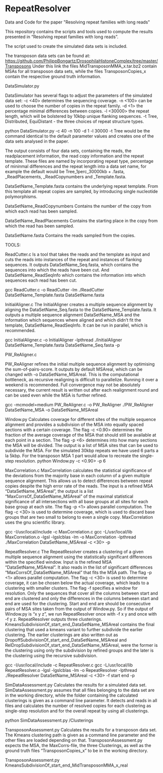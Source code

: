 # RepeatResolver
Data and Code for the paper "Resolving repeat families with long reads"

This repository contains the scripts and tools used to compute the results presented in “Resolving repeat families with long reads”. 

The script used to create the simulated data sets is included. 

The transposon data sets can be found at: https://github.com/PhilippBongartz/DrosophilaHistoneComplex/tree/master/Transposons
Under this link the files MidTransposonMMA_x.tar.bz2 contain MSAs for all transposon data sets, while the files TransposonCopies_x contain the respective ground truth information. 




DataSimulator.py 

DataSimulator has several flags to adjust the parameters of the simulated data set:
-c <40>      determines the sequencing coverage.
-n <100>     can be used to choose the number of copies in the repeat family.
-d <1>       the percentage minimal differences between copies.
-l <30000>   the repeat length, which will be bolstered by 10kbp unique flanking sequences.
-t <Tree>    Tree, Distributed, EquiDistant - the three choices of repeat structure types.

python DataSimulator.py -c 40 -n 100 -d 1 -l 30000 -t Tree
would be the command identical to the default parameter values and creates one of the data sets analysed in the paper.

The output consists of four data sets, containing the reads, the readplacement information, the read copy information and the repeat template. These files are named by incorporating repeat type, percentage of mininmal differences and the repeat length into a data set name, for example the default would be Tree_1perc_30000kb + .fasta, _ReadPlacements, _ReadCopynumbers and _Template.fasta. 

DataSetName_Template.fasta
contains the underlying repeat template. From this template all repeat copies are sampled, by introducing single nucleotide polymorphisms.

DataSetName_ReadCopynumbers
Contains the number of the copy from which each read has been sampled.

DataSetName_ReadPlacements
Contains the starting place in the copy from which the read has been sampled.

DataSetName.fasta
Contains the reads sampled from the copies.




TOOLS:

ReadCutter.c
Is a tool that takes the reads and the template as input and cuts the reads into instances of the repeat and instances of flanking sequences. It outputs DataSetName_Seq.fasta, which contains the sequences into which the reads have been cut. And DataSetName_ReadSeqInfo which contains the information into which sequences each read has been cut.

gcc ReadCutter.c -o ReadCutter -lm
./ReadCutter DataSetName_Template.fasta DataSetName.fasta




InitialAligner.c
The InitialAligner creates a multiple sequence alignment by aligning the DataSetName_Seq.fasta to the DataSetName_Template.fasta. It outputs a multiple sequence alignment DataSetName_MSA and the information which sequences where aligned and which didn’t fit the template, DataSetName_ReadSeqInfo. It can be run in parallel, which is recommended. 

gcc InitialAligner.c -o InitialAligner -lpthread
./InitialAligner DataSetName_Template.fasta DataSetName_Seq.fasta -p <number of available cores>




PW_ReAligner.c

PW_ReAligner refines the initial multiple sequence alignment by optimising the sum-of-pairs-score. It outputs by default MSAreal, which can be changed with -o DataSetName_MSAreal. This is the computational bottleneck, as recursive realigning is difficult to parallelize. Running it over a weekend is recommended. Full convergence may not be absolutely necessary, the current result is written out after each realignment round and can be used even while the MSA is further refined. 

gcc -mcmodel=medium PW_ReAligner.c -o PW_ReAligner
./PW_ReAligner DataSetName_MSA -o DataSetName_MSAreal




Window.py
Calculates coverage for different sites of the multiple sequence alignment and provides a subdivision of the MSA into equally spaced sections with a certain coverage. The flag -c <0.90> determines the fraction of the average coverage of the MSA that should still be available at each point in a section. The flag -p <6> determines into how many sections the MSA will be divided. The output is a list of MSA sites that can be used to subdivide the MSA. For the simulated 30kbp repeats we have used 6 parts a la 5kbp. For the transposon MSA 1 part would allow to recreate the single-step resolution. 
python Window.py -c <0.90> -p 6





MaxCorrelation.c
MaxCorrelation calculates the statistical significance of the deviations from the majority base in each column of a given multiple sequence alignment. This allows us to detect differences between repeat copies despite the high error rate of the reads. The input is a refined MSA “DataSetName_MSAreal”, the output is a list “MaxCorrsOf_DataSetName_MSAreal” of the maximal statistical significance of all intersections with all base groups at all sites for each base group at each site. The flag -p <1> allows parallel computation. The flag -c <30> is used to determine coverage, which is used to discard base groups that are two small to belong to even a single copy. MaxCorrelation uses the gnu scientific library. 

gcc -I/usr/local/include -c MaxCorrelation.c
gcc -L/usr/local/lib MaxCorrelation.o -lgsl -lgslcblas -lm -o MaxCorrelation -lpthread
./MaxCorrelation DataSetName_MSAreal -c <30> -p <number of available cores>





RepeatResolver.c
The RepeatResolver creates a clustering of a given multiple sequence alignment using the statistically significant differences within the specified window. Input is the refined MSA “DataSetName_MSAreal”. It also reads in the list of significant differences “MaxCorrsOf_DataSetName_MSAreal” that fits the MSA path. The flag -p <1> allows parallel computation. The flag -c <30> is used to determine coverage, it can be chosen below the actual coverage, which leads to a clustering with smaller clusters. The flag -f <start end> specifies a window for resolution. Only the sequences that cover all the columns between start and end are clustered and only the differences in the columns between start and end are used for the clustering.
Start and end are should be consecutive pairs of MSA sites taken from the output of Window.py. 
So if the output of Window.py is “x y z”, we run RepeatResolver once with -f x y and once with -f y z. 
RepeatResolver outputs three clusterings. 
KmeansSubdivisionOf_start_end_DataSetName_MSAreal contains the final clustering that used a kmeans variant to further subdivide the earlier clustering. The earlier clusterings are also written out as DropoffSubdivisionOf_start_end_DataSetName_MSAreal and RelDropSubdivisionOf_start_end_DataSetName_MSAreal, were the former is the clustering using only the subdivision by refined groups and the later is the clustering using the recursive subdivision. 

gcc -I/usr/local/include -c RepeatResolver.c
gcc -L/usr/local/lib RepeatResolver.o -lgsl -lgslcblas -lm -o RepeatResolver -lpthread
./RepeatResolver DataSetName_MSAreal -c <30> -f start end -p <number of available cores>





SimDataAssessment.py
Calculates the results for a simulated data set. SimDataAssessment.py assumes that all files belonging to the data set are in the working directory, while the folder containing the calculated clusterings is given as a command line parameter. It detects and reads in all files and calculates the number of resolved copies for each clustering as single-step resolution and for the overall repeat by using all clusterings. 

python SimDataAssessment.py /Clusterings




TransposonAssessment.py
Calculates the results for a transposon data set. The Kmeans clustering path is given as a command line parameter and the other files are loaded depending on that. TransposonAssessment.py expects the MSA, the MaxCorrs-file, the three Clusterings, as well as the ground truth files “TransposonCopies_x” to be in the working directory. 

TransposonAssessment.py KmeansSubdivisionOf_start_end_MidTransposonMMA_x_real



